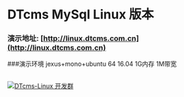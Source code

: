 # DTcms MySql Linux 版本
### 演示地址: [http://linux.dtcms.com.cn](http://linux.dtcms.com.cn)
###演示环境 jexus+mono+ubuntu 64 16.04 1G内存 1M带宽 

##
<a target="_blank" href="http://shang.qq.com/wpa/qunwpa?idkey=0c829841d51ffe0ef3febedc5e3c538deacfc42903092fc04324fe4c78b7f8c6"><img border="0" src="http://pub.idqqimg.com/wpa/images/group.png" alt="DTcms-Linux 开发群" title="DTcms-Linux 开发群"></a>



